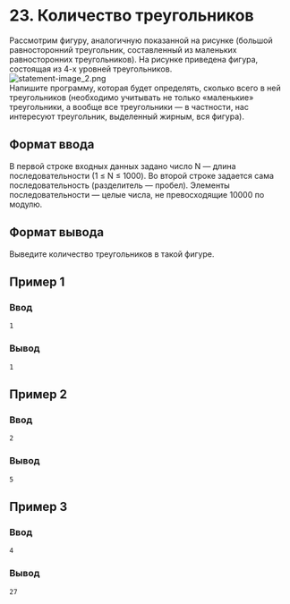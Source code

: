 # 23. Количество треугольников

Рассмотрим фигуру, аналогичную показанной на рисунке (большой равносторонний треугольник, составленный из маленьких
равносторонних треугольников). На рисунке приведена фигура, состоящая из 4-х уровней треугольников.  
![statement-image_2.png](..%2F.res%2Fstatement-image_2.png)  
Напишите программу, которая будет определять, сколько всего в ней треугольников (необходимо учитывать не только
«маленькие» треугольники, а вообще все треугольники — в частности, нас интересуют треугольник, выделенный жирным, вся
фигура).

## Формат ввода

В первой строке входных данных задано число N — длина последовательности (1 ≤ N ≤ 1000). Во второй строке задается сама
последовательность (разделитель — пробел). Элементы последовательности — целые числа, не превосходящие 10000 по модулю.

## Формат вывода

Выведите количество треугольников в такой фигуре.

## Пример 1

### Ввод

    1

### Вывод

    1

## Пример 2

### Ввод

    2

### Вывод

    5

## Пример 3

### Ввод

    4

### Вывод

    27

